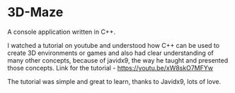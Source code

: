 # 3D-Maze
A console application written in C++.

I watched a tutorial on youtube and understood how C++ can be used to create 3D environments or games and also had clear understanding of many other concepts, because of javidx9, the way he taught and presented those concepts.
Link for the tutorial - https://youtu.be/xW8skO7MFYw

The tutorial was simple and great to learn, thanks to Javidx9, lots of love.
